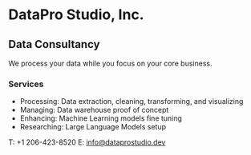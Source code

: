 # DataPro Studio, Inc.
## Data Consultancy

We process your data while you focus on your core business.

### Services
  * Processing: Data extraction, cleaning, transforming, and visualizing
  * Managing: Data warehouse proof of concept
  * Enhancing: Machine Learning models fine tuning
  * Researching: Large Language Models setup

T: +1 206-423-8520 
E: info@dataprostudio.dev
